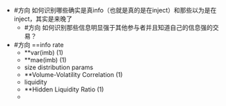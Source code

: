 - #方向 如何识别哪些确实是真info（也就是真的是在inject）和那些以为是在inject，其实是来晚了
	- #方向 如何识别那些信息明显强于其他参与者并且知道自己的信息强的交易？
- #方向 ==info rate
	- **var(imb) (1)
	- **mae(imb) (1)
	- size distribution params
	- **Volume-Volatility Correlation (1)
	- liquidity
	- **Hidden Liquidity Ratio (1)
	- 